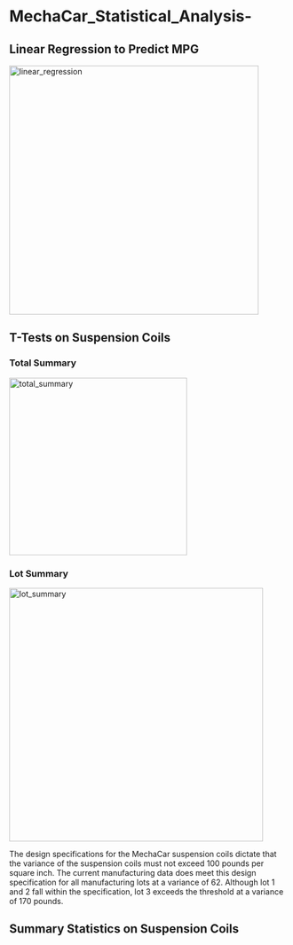 # MechaCar_Statistical_Analysis-

## Linear Regression to Predict MPG

<img width="449" alt="linear_regression" src="https://user-images.githubusercontent.com/93399107/164127018-f8894a67-698c-4a62-ae5a-fba627b5eedd.PNG">

## T-Tests on Suspension Coils

### Total Summary

<img width="320" alt="total_summary" src="https://user-images.githubusercontent.com/93399107/164126665-b7d87168-459f-4391-9e13-2634c05dbb58.PNG">

### Lot Summary

<img width="457" alt="lot_summary" src="https://user-images.githubusercontent.com/93399107/164126694-ccc9d80a-28b5-47ab-8834-af1afc6502e6.PNG">

The design specifications for the MechaCar suspension coils dictate that the variance of the suspension coils must not exceed 100 pounds per square inch. The current manufacturing data does meet this design specification for all manufacturing lots at a variance of 62. Although lot 1 and 2 fall within the specification, lot 3 exceeds the threshold at a variance of 170 pounds.

## Summary Statistics on Suspension Coils




